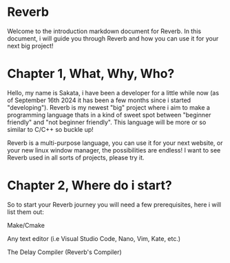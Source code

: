 # Reverb

Welcome to the introduction markdown document for Reverb. In this document, i will guide you through Reverb and how you can use it for your next big project!

# Chapter 1, What, Why, Who?

Hello, my name is Sakata, i have been a developer for a little while now (as of September 16th 2024 it has been a few months since i started "developing"). Reverb is my newest "big" project where i aim to make a programming language thats in a kind of sweet spot between "beginner friendly" and "not beginner friendly". This language will be more or so similar to C/C++ so buckle up!

Reverb is a multi-purpose language, you can use it for your next website, or your new linux window manager, the possibilities are endless! I want to see Reverb used in all sorts of projects, please try it.

# Chapter 2, Where do i start?

So to start your Reverb journey you will need a few prerequisites, here i will list them out:

Make/Cmake

Any text editor (i.e Visual Studio Code, Nano, Vim, Kate, etc.)

The Delay Compiler (Reverb's Compiler)

